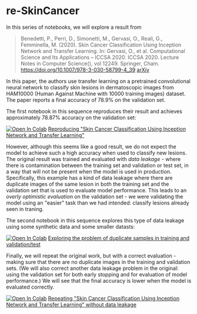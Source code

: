 # re-SkinCancer

In this series of notebooks, we will explore a result from 

> Benedetti, P., Perri, D., Simonetti, M., Gervasi, O., Reali, G., Femminella, M. (2020). Skin Cancer Classification Using Inception Network and Transfer Learning. In: Gervasi, O., et al. Computational Science and Its Applications – ICCSA 2020. ICCSA 2020. Lecture Notes in Computer Science(), vol 12249. Springer, Cham. https://doi.org/10.1007/978-3-030-58799-4_39 [arXiv](https://arxiv.org/pdf/2111.02402v1)

In this paper, the authors use transfer learning on a pretrained convolutional neural network to classify skin lesions in dermatoscopic images from HAM10000 (Human Against Machine with 10000 training images) dataset. The paper reports a final accuracy of 78.9% on the validation set.

The first notebook in this sequence reproduces their result and achieves approximately 78.87% accuracy on the validation set:

[![Open In Colab](https://colab.research.google.com/assets/colab-badge.svg)](https://colab.research.google.com/github/kyrillosishak/re-SkinCancer/blob/main/notebooks/reproducingSkinCancer.ipynb) [Reproducing "Skin Cancer Classification Using Inception Network and Transfer Learning"](https://github.com/kyrillosishak/re-SkinCancer/blob/main/Notebooks/reproducingSkinCancer.ipynb)

However, although this seems like a good result, we do not expect the model to achieve such a high accuracy when used to classify new lesions. The original result was trained and evaluated with *data leakage* - where there is contamination between the training set and validation or test set, in a way that will not be present when the model is used in production. Specifically, this example has a kind of data leakage where there are duplicate images of the same lesion in both the training set and the validation set that is used to evaluate model performance. This leads to an *overly optimistic evaluation* on the validation set - we were validating the model using an "easier" task than we had intended: classify lesions already seen in traning.

The second notebook in this sequence explores this type of data leakage using some synthetic data and some smaller datasts:

[![Open In Colab](https://colab.research.google.com/assets/colab-badge.svg)](https://colab.research.google.com/github/kyrillosishak/re-SkinCancer/blob/main/notebooks/exploreDuplicate.ipynb) [Exploring the problem of duplicate samples in training and validation/test](https://github.com/kyrillosishak/re-SkinCancer/blob/main/notebooks/exploreDuplicate.ipynb)

Finally, we will repeat the original work, but with a correct evaluation - making sure that there are no duplicate images in the training and validation sets. (We will also correct another data leakage problem in the original: using the validation set for both early stopping and for evaluation of model performance.) We will see that the final accuracy is lower when the model is evaluated correctly.

[![Open In Colab](https://colab.research.google.com/assets/colab-badge.svg)](https://colab.research.google.com/github/kyrillosishak/re-SkinCancer/blob/main/notebooks/correctingSkinCancer.ipynb) [Repeating "Skin Cancer Classification Using Inception Network and Transfer Learning" without data leakage](https://github.com/kyrillosishak/re-SkinCancer/blob/main/notebooks/correctingSkinCancer.ipynb)

